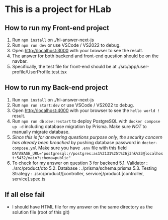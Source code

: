 # This is a project for HLab

## How to run my Front-end project

1. Run ```npm install``` on ./hl-answer-next-js
2. Run ```npm run dev``` or use VSCode / VS2022 to debug.
3. Open [http://localhost:3000](http://localhost:3000) with your browser to see the result.
4. The answer for both backend and front-end question should be on the navbar.
5. Specifically, the test file for front-end should be at ./src/app/user-profile/UserProfile.test.tsx

## How to run my Back-end project

1. Run ```npm install``` on ./hl-answer-next-js
2. Run ```npm run start:dev``` or use VSCode / VS2022 to debug.
3. Open [http://localhost:4000](http://localhost:4000) with your browser to see the `hello world !` result.
4. Run ```npm run db:dev:restart``` to deploy PostgreSQL with `docker compose up -d` including database migration by Prisma. Make sure *NOT* to manually migrate database.
5. *Since this is for answering questions purpose only, the security concern has already been breached* by pushing database password in `docker-compose.yml` Make sure you have `.env` file with this field `DATABASE_URL="postgresql://postgres:as1%2131%25t%26j3hk%23@localhost:5432/main?schema=public"`
6. To check for my answer on question 3 for backend
   5.1. Validator : ./src/product/dto
   5.2. Database : ./prisma/schema.prisma
   5.3. Testing Strategy : ./src/product/[controller, service]/product.[controller, service].spec.ts

## If all else fail

- I should have HTML file for my answer on the same directory as the solution file (root of this git)
